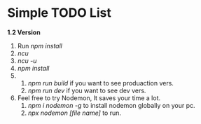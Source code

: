 # Simple TODO List

**1.2 Version**
 
 1. Run *npm install*
 2. *ncu*
 3. *ncu -u*
 4. *npm install*
 5. 1. *npm run build* if you want to see produaction vers.
    2. *npm run dev* if you want to see dev vers.
 6. Feel free to try Nodemon, It saves your time a lot.   
    1. *npm i nodemon -g*  to install nodemon globally on your pc.
    2. *npx nodemon [file name]* to run. 
    
